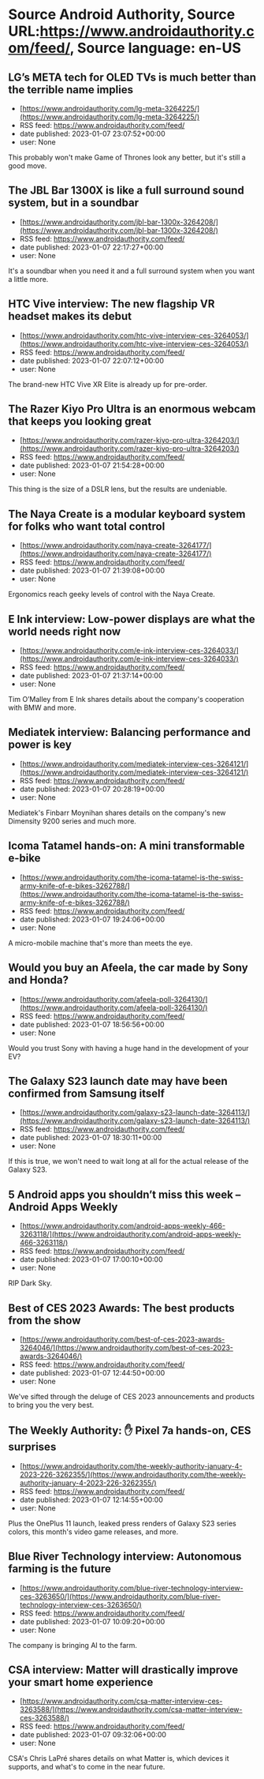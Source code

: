 # Source Android Authority, Source URL:https://www.androidauthority.com/feed/, Source language: en-US

## LG’s META tech for OLED TVs is much better than the terrible name implies
 - [https://www.androidauthority.com/lg-meta-3264225/](https://www.androidauthority.com/lg-meta-3264225/)
 - RSS feed: https://www.androidauthority.com/feed/
 - date published: 2023-01-07 23:07:52+00:00
 - user: None

This probably won't make Game of Thrones look any better, but it's still a good move.

## The JBL Bar 1300X is like a full surround sound system, but in a soundbar
 - [https://www.androidauthority.com/jbl-bar-1300x-3264208/](https://www.androidauthority.com/jbl-bar-1300x-3264208/)
 - RSS feed: https://www.androidauthority.com/feed/
 - date published: 2023-01-07 22:17:27+00:00
 - user: None

It's a soundbar when you need it and a full surround system when you want a little more.

## HTC Vive interview: The new flagship VR headset makes its debut
 - [https://www.androidauthority.com/htc-vive-interview-ces-3264053/](https://www.androidauthority.com/htc-vive-interview-ces-3264053/)
 - RSS feed: https://www.androidauthority.com/feed/
 - date published: 2023-01-07 22:07:12+00:00
 - user: None

The brand-new HTC Vive XR Elite is already up for pre-order.

## The Razer Kiyo Pro Ultra is an enormous webcam that keeps you looking great
 - [https://www.androidauthority.com/razer-kiyo-pro-ultra-3264203/](https://www.androidauthority.com/razer-kiyo-pro-ultra-3264203/)
 - RSS feed: https://www.androidauthority.com/feed/
 - date published: 2023-01-07 21:54:28+00:00
 - user: None

This thing is the size of a DSLR lens, but the results are undeniable.

## The Naya Create is a modular keyboard system for folks who want total control
 - [https://www.androidauthority.com/naya-create-3264177/](https://www.androidauthority.com/naya-create-3264177/)
 - RSS feed: https://www.androidauthority.com/feed/
 - date published: 2023-01-07 21:39:08+00:00
 - user: None

Ergonomics reach geeky levels of control with the Naya Create.

## E Ink interview: Low-power displays are what the world needs right now
 - [https://www.androidauthority.com/e-ink-interview-ces-3264033/](https://www.androidauthority.com/e-ink-interview-ces-3264033/)
 - RSS feed: https://www.androidauthority.com/feed/
 - date published: 2023-01-07 21:37:14+00:00
 - user: None

Tim O’Malley from E Ink shares details about the company's cooperation with BMW and more.

## Mediatek interview: Balancing performance and power is key
 - [https://www.androidauthority.com/mediatek-interview-ces-3264121/](https://www.androidauthority.com/mediatek-interview-ces-3264121/)
 - RSS feed: https://www.androidauthority.com/feed/
 - date published: 2023-01-07 20:28:19+00:00
 - user: None

Mediatek's Finbarr Moynihan shares details on the company's new Dimensity 9200 series and much more.

## Icoma Tatamel hands-on: A mini transformable e-bike
 - [https://www.androidauthority.com/the-icoma-tatamel-is-the-swiss-army-knife-of-e-bikes-3262788/](https://www.androidauthority.com/the-icoma-tatamel-is-the-swiss-army-knife-of-e-bikes-3262788/)
 - RSS feed: https://www.androidauthority.com/feed/
 - date published: 2023-01-07 19:24:06+00:00
 - user: None

A micro-mobile machine that's more than meets the eye.

## Would you buy an Afeela, the car made by Sony and Honda?
 - [https://www.androidauthority.com/afeela-poll-3264130/](https://www.androidauthority.com/afeela-poll-3264130/)
 - RSS feed: https://www.androidauthority.com/feed/
 - date published: 2023-01-07 18:56:56+00:00
 - user: None

Would you trust Sony with having a huge hand in the development of your EV?

## The Galaxy S23 launch date may have been confirmed from Samsung itself
 - [https://www.androidauthority.com/galaxy-s23-launch-date-3264113/](https://www.androidauthority.com/galaxy-s23-launch-date-3264113/)
 - RSS feed: https://www.androidauthority.com/feed/
 - date published: 2023-01-07 18:30:11+00:00
 - user: None

If this is true, we won't need to wait long at all for the actual release of the Galaxy S23.

## 5 Android apps you shouldn’t miss this week – Android Apps Weekly
 - [https://www.androidauthority.com/android-apps-weekly-466-3263118/](https://www.androidauthority.com/android-apps-weekly-466-3263118/)
 - RSS feed: https://www.androidauthority.com/feed/
 - date published: 2023-01-07 17:00:10+00:00
 - user: None

RIP Dark Sky.

## Best of CES 2023 Awards: The best products from the show
 - [https://www.androidauthority.com/best-of-ces-2023-awards-3264046/](https://www.androidauthority.com/best-of-ces-2023-awards-3264046/)
 - RSS feed: https://www.androidauthority.com/feed/
 - date published: 2023-01-07 12:44:50+00:00
 - user: None

We've sifted through the deluge of CES 2023 announcements and products to bring you the very best.

## The Weekly Authority: ✋ Pixel 7a hands-on, CES surprises
 - [https://www.androidauthority.com/the-weekly-authority-january-4-2023-226-3262355/](https://www.androidauthority.com/the-weekly-authority-january-4-2023-226-3262355/)
 - RSS feed: https://www.androidauthority.com/feed/
 - date published: 2023-01-07 12:14:55+00:00
 - user: None

Plus the OnePlus 11 launch, leaked press renders of Galaxy S23 series colors, this month's video game releases, and more.

## Blue River Technology interview: Autonomous farming is the future
 - [https://www.androidauthority.com/blue-river-technology-interview-ces-3263650/](https://www.androidauthority.com/blue-river-technology-interview-ces-3263650/)
 - RSS feed: https://www.androidauthority.com/feed/
 - date published: 2023-01-07 10:09:20+00:00
 - user: None

The company is bringing AI to the farm.

## CSA interview: Matter will drastically improve your smart home experience
 - [https://www.androidauthority.com/csa-matter-interview-ces-3263588/](https://www.androidauthority.com/csa-matter-interview-ces-3263588/)
 - RSS feed: https://www.androidauthority.com/feed/
 - date published: 2023-01-07 09:32:06+00:00
 - user: None

CSA's Chris LaPré shares details on what Matter is, which devices it supports, and what's to come in the near future.

